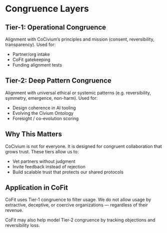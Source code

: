 # Congruence Layers

## Tier-1: Operational Congruence
Alignment with CoCivium’s principles and mission (consent, reversibility, transparency).
Used for:
- Partner/org intake
- CoFit gatekeeping
- Funding alignment tests

## Tier-2: Deep Pattern Congruence
Alignment with universal ethical or systemic patterns (e.g. reversibility, symmetry, emergence, non-harm).
Used for:
- Design coherence in AI tooling
- Evolving the Civium Ontology
- Foresight / co-evolution scoring

## Why This Matters
CoCivium is not for everyone. It is designed for congruent collaboration that grows trust. These tiers allow us to:
- Vet partners without judgment
- Invite feedback instead of rejection
- Build scalable trust that protects our shared protocols

## Application in CoFit
CoFit uses Tier‑1 congruence to filter usage. We do not allow usage by extractive, deceptive, or coercive organizations — regardless of their revenue.

CoFit may also help model Tier‑2 congruence by tracking objections and reversibility loss.
